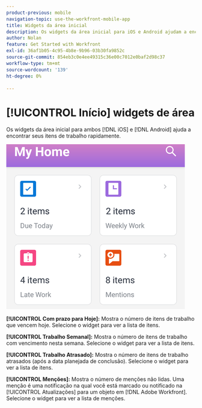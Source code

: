 ```yaml
---
product-previous: mobile
navigation-topic: use-the-workfront-mobile-app
title: Widgets da área inicial
description: Os widgets da área inicial para iOS e Android ajudam a encontrar seus itens de trabalho rapidamente.
author: Nolan
feature: Get Started with Workfront
exl-id: 36af1b05-4c95-4b8e-9b96-03b30fa9852c
source-git-commit: 854eb3c0e4ee49315c36e00c7012e0baf2d98c37
workflow-type: tm+mt
source-wordcount: '139'
ht-degree: 0%

---
```


# [!UICONTROL Início] widgets de área

Os widgets da área inicial para ambos [!DNL iOS] e [!DNL Android] ajuda a encontrar seus itens de trabalho rapidamente.

![Widgets da área inicial](assets/mobile-home-area-widgets.png)

**[!UICONTROL Com prazo para Hoje]:** Mostra o número de itens de trabalho que vencem hoje. Selecione o widget para ver a lista de itens.

**[!UICONTROL Trabalho Semanal]:** Mostra o número de itens de trabalho com vencimento nesta semana. Selecione o widget para ver a lista de itens.

**[!UICONTROL Trabalho Atrasado]:** Mostra o número de itens de trabalho atrasados (após a data planejada de conclusão). Selecione o widget para ver a lista de itens.

**[!UICONTROL Menções]:** Mostra o número de menções não lidas. Uma menção é uma notificação na qual você está marcado ou notificado na [!UICONTROL Atualizações] para um objeto em [!DNL Adobe Workfront]. Selecione o widget para ver a lista de menções.
